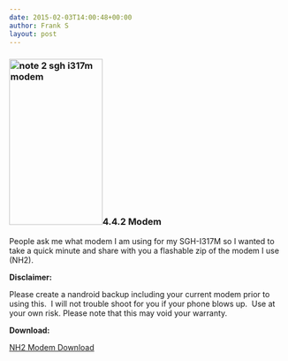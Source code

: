 ```yaml
---
date: 2015-02-03T14:00:48+00:00
author: Frank S
layout: post
---
```

<h3><a href="http://frankshin.com/wp-content/uploads/2015/02/Screenshot_2015-02-03-14-03-07.png"><img class=" size-medium wp-image-378 aligncenter" src="http://frankshin.com/wp-content/uploads/2015/02/Screenshot_2015-02-03-14-03-07-169x300.png" alt="note 2 sgh i317m modem" width="169" height="300" /></a>4.4.2 Modem</h3>
People ask me what modem I am using for my SGH-I317M so I wanted to take a quick minute and share with you a flashable zip of the modem I use (NH2).

<strong>Disclaimer:</strong>

Please create a nandroid backup including your current modem prior to using this.  I will not trouble shoot for you if your phone blows up.  Use at your own risk. Please note that this may void your warranty.

<strong>Download:</strong>

<a href="http://frankshin.com/files/android/modem/I317MVLUDNH2+MODEM.zip">NH2 Modem Download</a>
